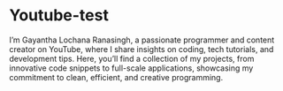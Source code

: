 # Youtube-test
 I’m Gayantha Lochana Ranasingh, a passionate programmer and content creator on YouTube, where I share insights on coding, tech tutorials, and development tips. Here, you’ll find a collection of my projects, from innovative code snippets to full-scale applications, showcasing my commitment to clean, efficient, and creative programming.
